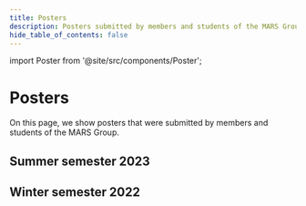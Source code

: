 ```yaml
---
title: Posters
description: Posters submitted by members and students of the MARS Group
hide_table_of_contents: false
---
```

import Poster from '@site/src/components/Poster';

# Posters

On this page, we show posters that were submitted by members and students of the MARS Group.

## Summer semester 2023

## Winter semester 2022

<div class="text--left">
  <Poster
    title="Modeling Human Behavior in an Artificial Society with MARS"
    author="Nima Ahmady-Moghaddam"
    description="A configurable design for individual and collective behavior of human agents in agent-based models"
    path='/img/student-work/posters/ahmady-moghaddam_fw2_poster'
  />
</div>
